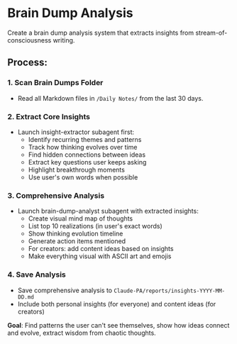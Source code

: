 # Brain Dump Analysis

Create a brain dump analysis system that extracts insights from stream-of-consciousness writing.

## Process:

### 1. Scan Brain Dumps Folder
- Read all Markdown files in `/Daily Notes/` from the last 30 days.

### 2. Extract Core Insights  
- Launch insight-extractor subagent first:
  - Identify recurring themes and patterns
  - Track how thinking evolves over time
  - Find hidden connections between ideas
  - Extract key questions user keeps asking
  - Highlight breakthrough moments
  - Use user's own words when possible

### 3. Comprehensive Analysis
- Launch brain-dump-analyst subagent with extracted insights:
  - Create visual mind map of thoughts
  - List top 10 realizations (in user's exact words)
  - Show thinking evolution timeline
  - Generate action items mentioned
  - For creators: add content ideas based on insights
  - Make everything visual with ASCII art and emojis

### 4. Save Analysis
- Save comprehensive analysis to `Claude-PA/reports/insights-YYYY-MM-DD.md`
- Include both personal insights (for everyone) and content ideas (for creators)

**Goal**: Find patterns the user can't see themselves, show how ideas connect and evolve, extract wisdom from chaotic thoughts.